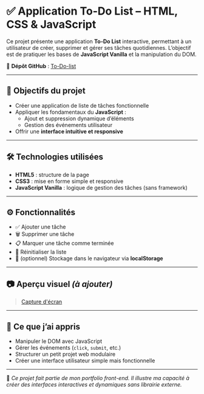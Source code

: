 # ✅ Application To-Do List – HTML, CSS & JavaScript

Ce projet présente une application **To-Do List** interactive, permettant à un utilisateur de créer, supprimer et gérer ses tâches quotidiennes. L’objectif est de pratiquer les bases de **JavaScript Vanilla** et la manipulation du DOM.

🔗 **Dépôt GitHub** : [To-Do-list](https://github.com/JWulfran/To-Do-list.git)

---

## 🎯 Objectifs du projet

- Créer une application de liste de tâches fonctionnelle
- Appliquer les fondamentaux du **JavaScript** :
  - Ajout et suppression dynamique d’éléments
  - Gestion des événements utilisateur
- Offrir une **interface intuitive et responsive**

---

## 🛠️ Technologies utilisées

- **HTML5** : structure de la page
- **CSS3** : mise en forme simple et responsive
- **JavaScript Vanilla** : logique de gestion des tâches (sans framework)

---

## ⚙️ Fonctionnalités

- ✅ Ajouter une tâche
- 🗑️ Supprimer une tâche
- 📋 Marquer une tâche comme terminée
- 🧹 Réinitialiser la liste
- 💾 (optionnel) Stockage dans le navigateur via **localStorage**

---

## 📷 Aperçu visuel _(à ajouter)_

> [Capture d'écran](./images/Screenshort.png)

---

## 🧠 Ce que j’ai appris

- Manipuler le DOM avec JavaScript
- Gérer les événements (`click`, `submit`, etc.)
- Structurer un petit projet web modulaire
- Créer une interface utilisateur simple mais fonctionnelle

---

📂 _Ce projet fait partie de mon portfolio front-end. Il illustre ma capacité à créer des interfaces interactives et dynamiques sans librairie externe._
